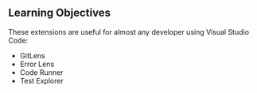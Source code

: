 ## Learning Objectives

These extensions are useful for almost any developer using Visual Studio Code:

* GitLens
* Error Lens
* Code Runner
* Test Explorer
